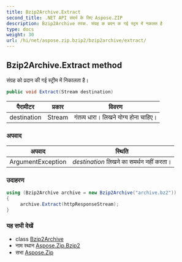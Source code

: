```yaml
---
title: Bzip2Archive.Extract
second_title: .NET API संदर्भ के लिए Aspose.ZIP
description: Bzip2Archive तरक. संग्रह क प्रदन क गई स्ट्रम में नकलत है
type: docs
weight: 30
url: /hi/net/aspose.zip.bzip2/bzip2archive/extract/
---
```

## Bzip2Archive.Extract method

संग्रह को प्रदान की गई स्ट्रीम में निकालता है।

```csharp
public void Extract(Stream destination)
```

| पैरामीटर | प्रकार | विवरण |
| --- | --- | --- |
| destination | Stream | गंतव्य धारा। लिखने योग्य होना चाहिए। |

### अपवाद

| अपवाद | स्थिति |
| --- | --- |
| ArgumentException | *destination* लिखने का समर्थन नहीं करता। |

### उदाहरण

```csharp
using (Bzip2Archive archive = new Bzip2Archive("archive.bz2"))
{
     archive.Extract(httpResponseStream);
}
```

### यह सभी देखें

* class [Bzip2Archive](../)
* नाम स्थान [Aspose.Zip.Bzip2](../../bzip2archive/)
* सभा [Aspose.Zip](../../../)


